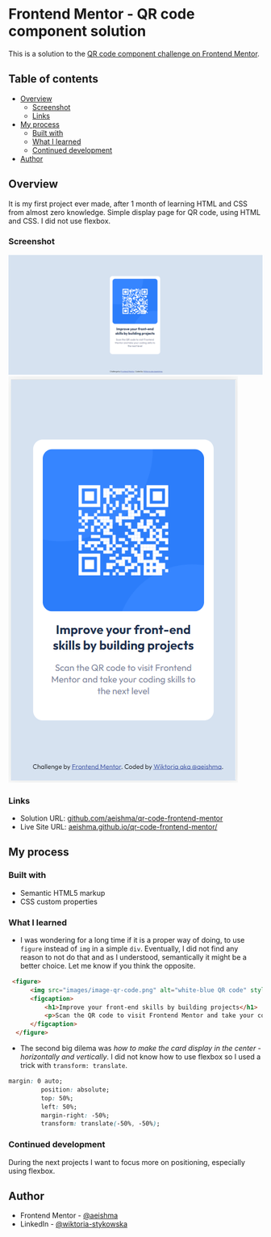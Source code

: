 # Frontend Mentor - QR code component solution

This is a solution to the [QR code component challenge on Frontend Mentor](https://www.frontendmentor.io/challenges/qr-code-component-iux_sIO_H). 

## Table of contents

- [Overview](#overview)
  - [Screenshot](#screenshot)
  - [Links](#links)
- [My process](#my-process)
  - [Built with](#built-with)
  - [What I learned](#what-i-learned)
  - [Continued development](#continued-development)
- [Author](#author)

## Overview
It is my first project ever made, after 1 month of learning HTML and CSS from almost zero knowledge. Simple display page for QR code, using HTML and CSS. I did not use flexbox.

### Screenshot

![Desktop view](./screens/desktop.png)
![Mobile view](./screens/mobile.png)

### Links

- Solution URL: [github.com/aeishma/qr-code-frontend-mentor](https://github.com/aeishma/qr-code-frontend-mentor)
- Live Site URL: [aeishma.github.io/qr-code-frontend-mentor/](https://aeishma.github.io/qr-code-frontend-mentor/)

## My process

### Built with

- Semantic HTML5 markup
- CSS custom properties

### What I learned

- I was wondering for a long time if it is a proper way of doing, to use `figure` instead of `img` in a simple `div`. Eventually, I did not find any reason to not do that and as I understood, semantically it might be a better choice. Let me know if you think the opposite.

```html
 <figure>
      <img src="images/image-qr-code.png" alt="white-blue QR code" style="width:100%">
      <figcaption>
          <h1>Improve your front-end skills by building projects</h1>
          <p>Scan the QR code to visit Frontend Mentor and take your coding skills to the next level</p>
      </figcaption>
  </figure>
```
- The second big dilema was *how to make the card display in the center - horizontally and vertically*. I did not know how to use flexbox so I used a trick with `transform: translate`.
 ```css
 margin: 0 auto;
          position: absolute;              
          top: 50%;    
          left: 50%;
          margin-right: -50%;
          transform: translate(-50%, -50%);
  ```
 
### Continued development
During the next projects I want to focus more on positioning, especially using flexbox.

## Author

- Frontend Mentor - [@aeishma](https://www.frontendmentor.io/profile/aeishma)
- LinkedIn - [@wiktoria-stykowska](https://www.linkedin.com/in/wiktoria-stykowska/)
